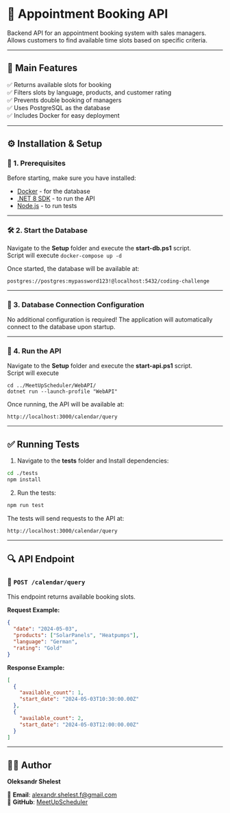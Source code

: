 # 📅 Appointment Booking API

Backend API for an appointment booking system with sales managers. Allows customers to find available time slots based on specific criteria.

---

## 🚀 Main Features
✅ Returns available slots for booking  
✅ Filters slots by language, products, and customer rating  
✅ Prevents double booking of managers  
✅ Uses PostgreSQL as the database  
✅ Includes Docker for easy deployment

---

## ⚙️ Installation & Setup

### 📌 1. Prerequisites
Before starting, make sure you have installed:
- [Docker](https://www.docker.com/) - for the database
- [.NET 8 SDK](https://dotnet.microsoft.com/en-us/download/dotnet/8.0) - to run the API
- [Node.js](https://nodejs.org/) - to run tests

---

### 🛠 2. Start the Database
Navigate to the **Setup** folder and execute the **start-db.ps1** script.  
Script will execute 
```docker-compose up -d ```

Once started, the database will be available at:
```
postgres://postgres:mypassword123!@localhost:5432/coding-challenge
```

---

### 🔗 3. Database Connection Configuration
No additional configuration is required!
The application will automatically connect to the database upon startup.

---

### 🚀 4. Run the API
Navigate to the **Setup** folder and execute the **start-api.ps1** script.  
Script will execute
```
cd ../MeetUpScheduler/WebAPI/
dotnet run --launch-profile "WebAPI"
```

Once running, the API will be available at:
```
http://localhost:3000/calendar/query
```

---

## ✅ Running Tests

1. Navigate to the **tests** folder and Install dependencies:
```sh
cd ./tests
npm install
```

2. Run the tests:
```sh
npm run test
```

The tests will send requests to the API at:
```
http://localhost:3000/calendar/query
```

---

## 🔍 API Endpoint

### 📌 `POST /calendar/query`
This endpoint returns available booking slots.

**Request Example:**
```json
{
  "date": "2024-05-03",
  "products": ["SolarPanels", "Heatpumps"],
  "language": "German",
  "rating": "Gold"
}
```

**Response Example:**
```json
[
  {
    "available_count": 1,
    "start_date": "2024-05-03T10:30:00.00Z"
  },
  {
    "available_count": 2,
    "start_date": "2024-05-03T12:00:00.00Z"
  }
]
```

---

## 👨‍💻 Author
**Oleksandr Shelest**

📧 **Email**: alexandr.shelest.f@gmail.com  
🔗 **GitHub**: [MeetUpScheduler](https://github.com/ashelest/MeetUpScheduler)

